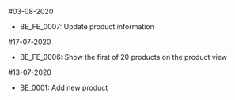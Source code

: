 #03-08-2020
- BE_FE_0007: Update product information

#17-07-2020
- BE_FE_0006: Show the first of 20 products on the product view

#13-07-2020
- BE_0001: Add new product